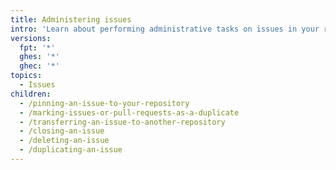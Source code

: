 ```yaml
---
title: Administering issues
intro: 'Learn about performing administrative tasks on issues in your repositories.'
versions:
  fpt: '*'
  ghes: '*'
  ghec: '*'
topics:
  - Issues
children:
  - /pinning-an-issue-to-your-repository
  - /marking-issues-or-pull-requests-as-a-duplicate
  - /transferring-an-issue-to-another-repository
  - /closing-an-issue
  - /deleting-an-issue
  - /duplicating-an-issue
---
```

